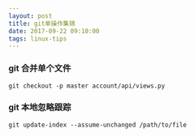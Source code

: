 ```yaml
---
layout: post
title: git单操作集锦
date: 2017-09-22 09:10:00
tags: linux-tips
---
```


### git 合并单个文件

```
git checkout -p master account/api/views.py
```

### git 本地忽略跟踪
```
git update-index --assume-unchanged /path/to/file
```
<!-- more -->
